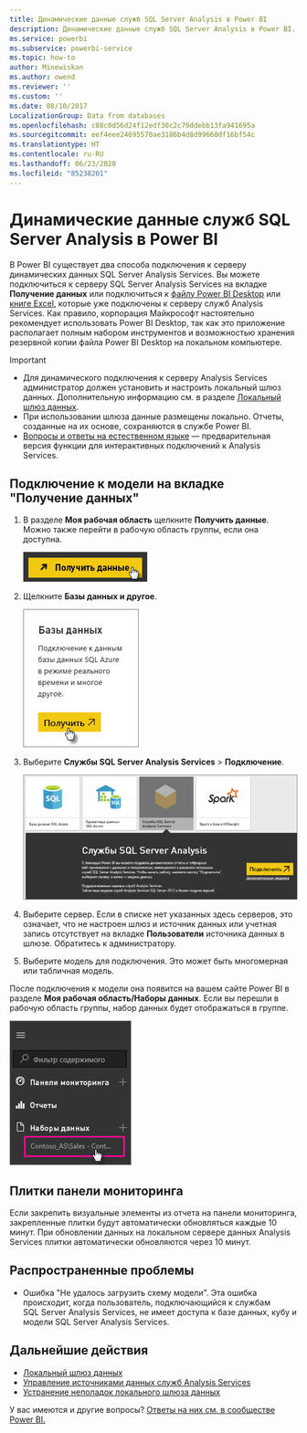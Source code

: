 ```yaml
---
title: Динамические данные служб SQL Server Analysis в Power BI
description: Динамические данные служб SQL Server Analysis в Power BI. Реализуются через источник данных, настроенный для корпоративного шлюза.
ms.service: powerbi
ms.subservice: powerbi-service
ms.topic: how-to
author: Minewiskan
ms.author: owend
ms.reviewer: ''
ms.custom: ''
ms.date: 08/10/2017
LocalizationGroup: Data from databases
ms.openlocfilehash: c88c0d56d24f12edf30c2c79ddebb13fa941695a
ms.sourcegitcommit: eef4eee24695570ae3186b4d8d99660df16bf54c
ms.translationtype: HT
ms.contentlocale: ru-RU
ms.lasthandoff: 06/23/2020
ms.locfileid: "85238201"
---
```

# <a name="sql-server-analysis-services-live-data-in-power-bi"></a>Динамические данные служб SQL Server Analysis в Power BI

В Power BI существует два способа подключения к серверу динамических данных SQL Server Analysis Services. Вы можете подключиться к серверу SQL Server Analysis Services на вкладке **Получение данных** или подключиться к [файлу Power BI Desktop](service-desktop-files.md) или [книге Excel](service-excel-workbook-files.md), которые уже подключены к серверу служб Analysis Services. Как правило, корпорация Майкрософт настоятельно рекомендует использовать Power BI Desktop, так как это приложение располагает полным набором инструментов и возможностью хранения резервной копии файла Power BI Desktop на локальном компьютере.

>[!IMPORTANT]
> * Для динамического подключения к серверу Analysis Services администратор должен установить и настроить локальный шлюз данных. Дополнительную информацию см. в разделе [Локальный шлюз данных](service-gateway-onprem.md).
> * При использовании шлюза данные размещены локально.  Отчеты, созданные на их основе, сохраняются в службе Power BI. 
> * [Вопросы и ответы на естественном языке](../create-reports/service-q-and-a-direct-query.md) — предварительная версия функции для интерактивных подключений к Analysis Services.

## <a name="to-connect-to-a-model-from-get-data"></a>Подключение к модели на вкладке "Получение данных"

1. В разделе **Моя рабочая область** щелкните **Получить данные**. Можно также перейти в рабочую область группы, если она доступна.

   ![Кнопка подключения для получения данных](media/sql-server-analysis-services-tabular-data/connecttoas_getdatabutton.png)

2. Щелкните **Базы данных и другое**.

   ![Подключение для получения данных 1](media/sql-server-analysis-services-tabular-data/connecttoas_getdata_1.png)

3. Выберите **Службы SQL Server Analysis Services** > **Подключение**.

   ![Подключение для получения данных 2](media/sql-server-analysis-services-tabular-data/connecttoas_getdata_2.png)

4. Выберите сервер. Если в списке нет указанных здесь серверов, это означает, что не настроен шлюз и источник данных или учетная запись отсутствует на вкладке **Пользователи** источника данных в шлюзе. Обратитесь к администратору.

5. Выберите модель для подключения. Это может быть многомерная или табличная модель.

После подключения к модели она появится на вашем сайте Power BI в разделе **Моя рабочая область/Наборы данных**. Если вы перешли в рабочую область группы, набор данных будет отображаться в группе.

![Подключение к набору данных](media/sql-server-analysis-services-tabular-data/connecttoas_dataset_5.png)

## <a name="dashboard-tiles"></a>Плитки панели мониторинга

Если закрепить визуальные элементы из отчета на панели мониторинга, закрепленные плитки будут автоматически обновляться каждые 10 минут. При обновлении данных на локальном сервере данных Analysis Services плитки автоматически обновляются через 10 минут.

## <a name="common-issues"></a>Распространенные проблемы

* Ошибка "Не удалось загрузить схему модели". Эта ошибка происходит, когда пользователь, подключающийся к службам SQL Server Analysis Services, не имеет доступа к базе данных, кубу и модели SQL Server Analysis Services.

## <a name="next-steps"></a>Дальнейшие действия

* [Локальный шлюз данных](service-gateway-onprem.md)  
* [Управление источниками данных служб Analysis Services](service-gateway-enterprise-manage-ssas.md)  
* [Устранение неполадок локального шлюза данных](service-gateway-onprem-tshoot.md)  

У вас имеются и другие вопросы? [Ответы на них см. в сообществе Power BI.](https://community.powerbi.com/)